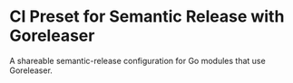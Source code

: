# CI Preset for Semantic Release with Goreleaser

A shareable semantic-release configuration for Go modules that use Goreleaser.
